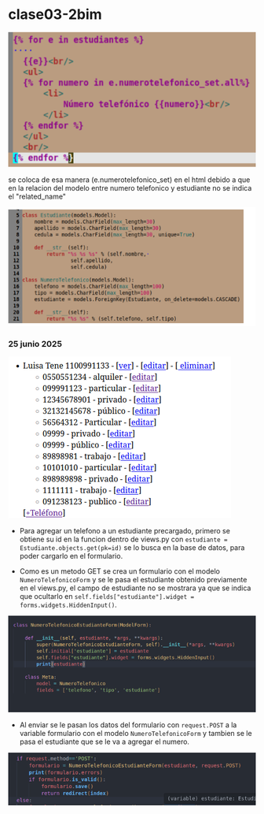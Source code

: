 # clase03-2bim


![alt text](/imagenes/image.png)


se coloca de esa manera (e.numerotelefonico_set) en el html debido a que en la relacion del modelo entre numero telefonico y estudiante no se indica el "related_name" 


![alt text](/imagenes/image-1.png)


### 25 junio 2025

![alt text](image.png)

* Para agregar un telefono a un estudiante precargado, primero se obtiene su id en la funcion dentro de views.py con `estudiante = Estudiante.objects.get(pk=id)` se lo busca en la base de datos, para poder cargarlo en el formulario.

* Como es un metodo GET se crea un formulario con el modelo `NumeroTelefonicoForm` y se le pasa el estudiante obtenido previamente en el views.py, el campo de estudiante no se mostrara ya que se indica que ocultarlo en `self.fields["estudiante"].widget = forms.widgets.HiddenInput()`.

![alt text](image-1.png)

* Al enviar se le pasan los datos del formulario con `request.POST` a la variable formulario con el modelo `NumeroTelefonicoForm` y tambien se le pasa el estudiante que se le va a agregar el numero. 

![alt text](image-2.png)